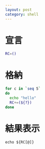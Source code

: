 ```yaml
---
layout: post
category: shell
---
```


# 宣言

```sh
RC=()
```

# 格納

```sh
for c in `seq 5`
do
  echo "hello"
  RC+=(${?})
done
```

# 結果表示

```
echo ${RC[@]}
```
